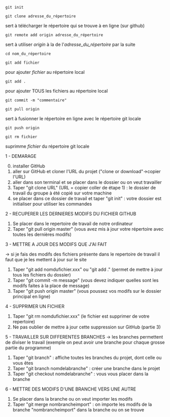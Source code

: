 `git init`

`git clone adresse_du_répertoire`

sert à télécharger le répertoire qui se trouve à en ligne (sur github)

`git remote add origin adresse_du_répertoire`

sert à utiliser *origin* à la de l'*adresse_du_répertoire* par la suite

`cd nom_du_répertoire`

`git add fichier`

pour ajouter *fichier* au répertoire local

`git add .`

pour ajouter TOUS les fichiers au répertoire local

`git commit -m "commentaire"`

`git pull origin`

sert à fusionner le répertoire en ligne avec le répertoire git locale

`git push origin`

`git rm fichier`

suprimme *fichier* du répertoire git locale

1 - DEMARAGE
 
0) installer GitHub
1) aller sur GitHub et cloner l'URL du projet ("clone or download"->copier l'URL)
2) aller dans son terminal et se placer dans le dossier ou on veut travailler
3) Taper "git clone URL" (URL = copier coller de étape 1) : le dossier de travail du groupe à été copié sur votre machine
4) se placer dans ce dossier de travail et taper "git init" : votre dossier est initialiser pour utiliser les commandes

2 - RECUPERER LES DERNIERES MODIFS DU FICHIER GITHUB

1) Se placer dans le repertoire de travail de notre ordinateur 
2) Taper "git pull origin master" (vous avez mis à jour votre répertoire avec toutes les dernières modifs)



3 - METTRE A JOUR DES MODIFS QUE J'AI FAIT

-> si je fais des modifs des fichiers présente dans le repertoire de travail il faut que je les mettent à jour sur le site
1) Taper "git add nomdufichier.xxx" ou "git add ." (permet de mettre à jour tous les fichiers du dossier)
2) Taper "git commit -m message" (vous devez indiquer quelles sont les modifs faites à la place de message)
3) Taper "git push origin master" (vous poussez vos modifs sur le dossier principal en ligne)


4 - SUPPRIMER UN FICHIER 

1) Taper "git rm nomdufichier.xxx" (le fichier est supprimer de votre repertoire)
2) Ne pas oublier de mettre à jour cette suppression sur GitHub (partie 3)

5 - TRAVAILLER SUR DIFFERENTES BRANCHES
-> les branches permettent de diviser le travail (exemple on peut avoir une branche pour chaque grosse partie du programme)

1) Taper "git branch" : affiche toutes les branches du projet, dont celle ou vous êtes
2) Taper "git branch nomdelabranche" : créer une branche dans le projet 
3) Taper "git checkout nomdelabranche" : vous vous placer dans la branche

6 - METTRE DES MODIFS D'UNE BRANCHE VERS UNE AUTRE

1) Se placer dans la branche ou on veut importer les modifs
2) Taper "git merge nombrancheimport" : on importe les modifs de la branche "nombrancheimport" dans la branche ou on se trouve


